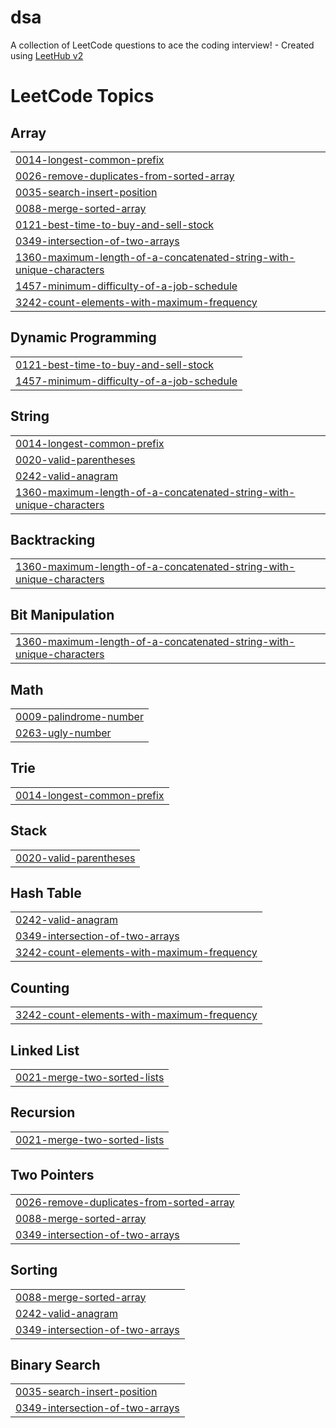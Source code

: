 # dsa
A collection of LeetCode questions to ace the coding interview! - Created using [LeetHub v2](https://github.com/arunbhardwaj/LeetHub-2.0)

<!---LeetCode Topics Start-->
# LeetCode Topics
## Array
|  |
| ------- |
| [0014-longest-common-prefix](https://github.com/muskcan6/dsa/tree/master/0014-longest-common-prefix) |
| [0026-remove-duplicates-from-sorted-array](https://github.com/muskcan6/dsa/tree/master/0026-remove-duplicates-from-sorted-array) |
| [0035-search-insert-position](https://github.com/muskcan6/dsa/tree/master/0035-search-insert-position) |
| [0088-merge-sorted-array](https://github.com/muskcan6/dsa/tree/master/0088-merge-sorted-array) |
| [0121-best-time-to-buy-and-sell-stock](https://github.com/muskcan6/dsa/tree/master/0121-best-time-to-buy-and-sell-stock) |
| [0349-intersection-of-two-arrays](https://github.com/muskcan6/dsa/tree/master/0349-intersection-of-two-arrays) |
| [1360-maximum-length-of-a-concatenated-string-with-unique-characters](https://github.com/muskcan6/dsa/tree/master/1360-maximum-length-of-a-concatenated-string-with-unique-characters) |
| [1457-minimum-difficulty-of-a-job-schedule](https://github.com/muskcan6/dsa/tree/master/1457-minimum-difficulty-of-a-job-schedule) |
| [3242-count-elements-with-maximum-frequency](https://github.com/muskcan6/dsa/tree/master/3242-count-elements-with-maximum-frequency) |
## Dynamic Programming
|  |
| ------- |
| [0121-best-time-to-buy-and-sell-stock](https://github.com/muskcan6/dsa/tree/master/0121-best-time-to-buy-and-sell-stock) |
| [1457-minimum-difficulty-of-a-job-schedule](https://github.com/muskcan6/dsa/tree/master/1457-minimum-difficulty-of-a-job-schedule) |
## String
|  |
| ------- |
| [0014-longest-common-prefix](https://github.com/muskcan6/dsa/tree/master/0014-longest-common-prefix) |
| [0020-valid-parentheses](https://github.com/muskcan6/dsa/tree/master/0020-valid-parentheses) |
| [0242-valid-anagram](https://github.com/muskcan6/dsa/tree/master/0242-valid-anagram) |
| [1360-maximum-length-of-a-concatenated-string-with-unique-characters](https://github.com/muskcan6/dsa/tree/master/1360-maximum-length-of-a-concatenated-string-with-unique-characters) |
## Backtracking
|  |
| ------- |
| [1360-maximum-length-of-a-concatenated-string-with-unique-characters](https://github.com/muskcan6/dsa/tree/master/1360-maximum-length-of-a-concatenated-string-with-unique-characters) |
## Bit Manipulation
|  |
| ------- |
| [1360-maximum-length-of-a-concatenated-string-with-unique-characters](https://github.com/muskcan6/dsa/tree/master/1360-maximum-length-of-a-concatenated-string-with-unique-characters) |
## Math
|  |
| ------- |
| [0009-palindrome-number](https://github.com/muskcan6/dsa/tree/master/0009-palindrome-number) |
| [0263-ugly-number](https://github.com/muskcan6/dsa/tree/master/0263-ugly-number) |
## Trie
|  |
| ------- |
| [0014-longest-common-prefix](https://github.com/muskcan6/dsa/tree/master/0014-longest-common-prefix) |
## Stack
|  |
| ------- |
| [0020-valid-parentheses](https://github.com/muskcan6/dsa/tree/master/0020-valid-parentheses) |
## Hash Table
|  |
| ------- |
| [0242-valid-anagram](https://github.com/muskcan6/dsa/tree/master/0242-valid-anagram) |
| [0349-intersection-of-two-arrays](https://github.com/muskcan6/dsa/tree/master/0349-intersection-of-two-arrays) |
| [3242-count-elements-with-maximum-frequency](https://github.com/muskcan6/dsa/tree/master/3242-count-elements-with-maximum-frequency) |
## Counting
|  |
| ------- |
| [3242-count-elements-with-maximum-frequency](https://github.com/muskcan6/dsa/tree/master/3242-count-elements-with-maximum-frequency) |
## Linked List
|  |
| ------- |
| [0021-merge-two-sorted-lists](https://github.com/muskcan6/dsa/tree/master/0021-merge-two-sorted-lists) |
## Recursion
|  |
| ------- |
| [0021-merge-two-sorted-lists](https://github.com/muskcan6/dsa/tree/master/0021-merge-two-sorted-lists) |
## Two Pointers
|  |
| ------- |
| [0026-remove-duplicates-from-sorted-array](https://github.com/muskcan6/dsa/tree/master/0026-remove-duplicates-from-sorted-array) |
| [0088-merge-sorted-array](https://github.com/muskcan6/dsa/tree/master/0088-merge-sorted-array) |
| [0349-intersection-of-two-arrays](https://github.com/muskcan6/dsa/tree/master/0349-intersection-of-two-arrays) |
## Sorting
|  |
| ------- |
| [0088-merge-sorted-array](https://github.com/muskcan6/dsa/tree/master/0088-merge-sorted-array) |
| [0242-valid-anagram](https://github.com/muskcan6/dsa/tree/master/0242-valid-anagram) |
| [0349-intersection-of-two-arrays](https://github.com/muskcan6/dsa/tree/master/0349-intersection-of-two-arrays) |
## Binary Search
|  |
| ------- |
| [0035-search-insert-position](https://github.com/muskcan6/dsa/tree/master/0035-search-insert-position) |
| [0349-intersection-of-two-arrays](https://github.com/muskcan6/dsa/tree/master/0349-intersection-of-two-arrays) |
<!---LeetCode Topics End-->